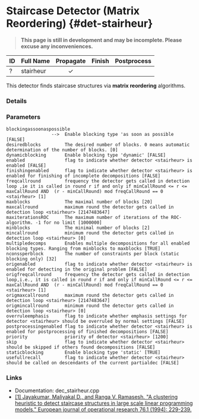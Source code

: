 # Staircase Detector (Matrix Reordering) {#det-stairheur}
> **This page is still in development and may be incomplete. Please excuse any inconveniences.**

| ID |          Full Name          | Propagate | Finish | Postprocess |
|----|-----------------------------|:---------:|:------:|:-----------:|
| ?  | stairheur                   | ✓ |   |   |

This detector finds staircase structures via **matrix reordering** algorithms.

### Details

### Parameters

    blockingassoonaspossible
                     -->  Enable blocking type 'as soon as possible [FALSE]
    desiredblocks         The desired number of blocks. 0 means automatic determination of the number of blocks. [0]
    dynamicblocking       Enable blocking type 'dynamic' [FALSE]
    enabled               flag to indicate whether detector <stairheur> is enabled [FALSE]
    finishingenabled      flag to indicate whether detector <stairheur> is enabled for finishing of incomplete decompositions [FALSE]
    freqcallround         frequency the detector gets called in detection loop ,ie it is called in round r if and only if minCallRound <= r <= maxCallRound AND  (r - minCallRound) mod freqCallRound == 0 <stairheur> [1]
    maxblocks             The maximal number of blocks [20]
    maxcallround          maximum round the detector gets called in detection loop <stairheur> [2147483647]
    maxiterationsROC      The maximum number of iterations of the ROC-algorithm. -1 for no limit [1000000]
    minblocks             The minimal number of blocks [2]
    mincallround          minimum round the detector gets called in detection loop <stairheur> [0]
    multipledecomps       Enables multiple decompositions for all enabled blocking types. Ranging from minblocks to maxblocks [TRUE]
    nconssperblock        The number of constraints per block (static blocking only) [32]
    origenabled           flag to indicate whether detector <stairheur> is enabled for detecting in the original problem [FALSE]
    origfreqcallround     frequency the detector gets called in detection loop,i.e., it is called in round r if and only if minCallRound <= r <= maxCallRound AND  (r - minCallRound) mod freqCallRound == 0 <stairheur> [1]
    origmaxcallround      maximum round the detector gets called in detection loop <stairheur> [2147483647]
    origmincallround      minimum round the detector gets called in detection loop <stairheur> [0]
    overruleemphasis      flag to indicate whether emphasis settings for detector <stairheur> should be overruled by normal settings [FALSE]
    postprocessingenabled flag to indicate whether detector <stairheur> is enabled for postprocessing of finished decompositions [FALSE]
    priority              priority of detector <stairheur> [1200]
    skip                  flag to indicate whether detector <stairheur> should be skipped if others found decompositions [FALSE]
    staticblocking        Enable blocking type 'static' [TRUE]
    usefullrecall         flag to indicate whether detector <stairheur> should be called on descendants of the current partialdec [FALSE]


### Links
 * Documentation: dec_stairheur.cpp
 * [[1] Jayakumar, Maliyakal D., and Ranga V. Ramasesh. "A clustering heuristic to detect staircase structures in large scale linear programming models." European journal of operational research 76.1 (1994): 229-239.](https://www.sciencedirect.com/science/article/abs/pii/0377221794900191)
